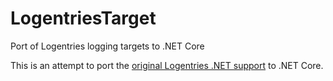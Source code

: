 # LogentriesTarget
Port of Logentries logging targets to .NET Core

This is an attempt to port the [original Logentries .NET support](https://github.com/rapid7/le_dotnet) to .NET Core.

